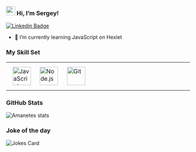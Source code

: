 ### <img src="https://media.giphy.com/media/hvRJCLFzcasrR4ia7z/giphy.gif" width="25px"> Hi, I’m Sergey!

[![Linkedin Badge](https://img.shields.io/badge/-LinkedIn-0e76a8?style=flat-square&logo=Linkedin&logoColor=white)](https://www.linkedin.com/in/%D1%81%D0%B5%D1%80%D0%B3%D0%B5%D0%B9-%D1%84%D0%B0%D1%82%D1%8E%D1%85%D0%B8%D0%BD-241b38b2/)


- 🌱 I’m currently learning JavaScript on Hexlet 

### My Skill Set  
<table><tr><td valign="top" width="33%">
  
  <img style="margin: 10px" src="https://profilinator.rishav.dev/skills-assets/javascript-original.svg" alt="JavaScript" height="50" /> 
  <img style="margin: 10px" src="https://profilinator.rishav.dev/skills-assets/nodejs-original-wordmark.svg" alt="Node.js" height="50" /> 
  <img style="margin: 10px" src="https://profilinator.rishav.dev/skills-assets/git-scm-icon.svg" alt="Git" height="50" />  
  
  </td></tr></table>  

### GitHub Stats
  
  ![Amanetes stats](https://github-readme-stats.vercel.app/api/top-langs/?username=Amanetes&theme=blue-green)
  
### Joke of the day

![Jokes Card](https://readme-jokes.vercel.app/api)

<!---
Amanetes/Amanetes is a ✨ special ✨ repository because its `README.md` (this file) appears on your GitHub profile.
You can click the Preview link to take a look at your changes.
--->
